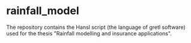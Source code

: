 # rainfall_model

The repository contains the Hansl script (the language of gretl software) used for the thesis "Rainfall modelling and insurance applications".
